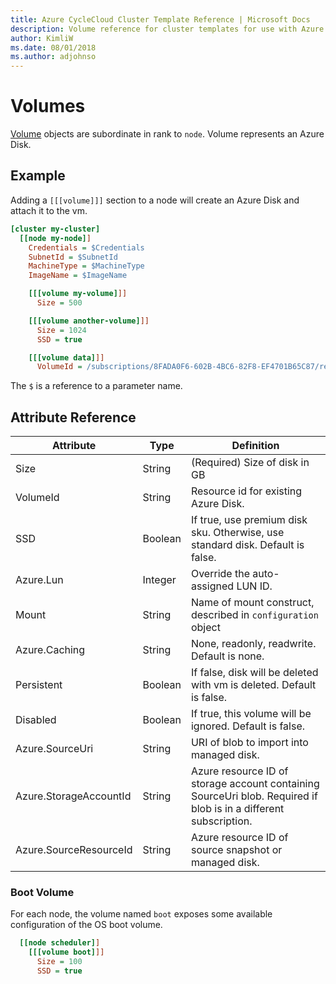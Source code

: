 ```yaml
---
title: Azure CycleCloud Cluster Template Reference | Microsoft Docs
description: Volume reference for cluster templates for use with Azure CycleCloud
author: KimliW
ms.date: 08/01/2018
ms.author: adjohnso
---
```


# Volumes

[Volume](~/storage-mount-volumes.md) objects are subordinate in rank to `node`. Volume represents an Azure Disk.

## Example

Adding a `[[[volume]]]` section to a node will create an Azure Disk and attach it to the vm.

``` ini
[cluster my-cluster]
  [[node my-node]]
    Credentials = $Credentials
    SubnetId = $SubnetId
    MachineType = $MachineType
    ImageName = $ImageName

    [[[volume my-volume]]]
      Size = 500

    [[[volume another-volume]]]
      Size = 1024
      SSD = true

    [[[volume data]]]
      VolumeId = /subscriptions/8FADA0F6-602B-4BC6-82F8-EF4701B65C87/resourceGroups/my-rg/providers/Microsoft.Compute/disks/datadisk
```

The `$` is a reference to a parameter name.

## Attribute Reference

Attribute | Type | Definition
------ | ----- | ----------
Size | String | (Required) Size of disk in GB
VolumeId | String | Resource id for existing Azure Disk.
SSD | Boolean | If true, use premium disk sku. Otherwise, use standard disk. Default is false.  
Azure.Lun | Integer | Override the auto-assigned LUN ID.
Mount | String | Name of mount construct, described in `configuration` object
Azure.Caching | String | None, readonly, readwrite. Default is none.
Persistent | Boolean | If false, disk will be deleted with vm is deleted. Default is false.
Disabled | Boolean | If true, this volume will be ignored. Default is false.
Azure.SourceUri | String | URI of blob to import into managed disk.
Azure.StorageAccountId | String | Azure resource ID of storage account containing SourceUri blob. Required if blob is in a different subscription.
Azure.SourceResourceId | String | Azure resource ID of source snapshot or managed disk.

### Boot Volume

For each node, the volume named `boot` exposes some available configuration
of the OS boot volume.

``` ini
  [[node scheduler]]
    [[[volume boot]]]
      Size = 100
      SSD = true
```
